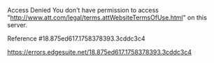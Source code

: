 Access Denied
You don't have permission to access "http://www.att.com/legal/terms.attWebsiteTermsOfUse.html" on this server.

Reference #18.875ed617.1758378393.3cddc3c4

https://errors.edgesuite.net/18.875ed617.1758378393.3cddc3c4